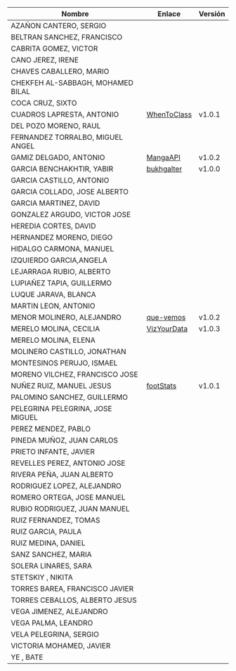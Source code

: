 | Nombre | Enlace | Versión |
|--------|--------|---------|
| AZAÑON CANTERO, SERGIO| | |
| BELTRAN SANCHEZ, FRANCISCO| | |
| CABRITA GOMEZ, VICTOR| | |
| CANO JEREZ, IRENE| | |
| CHAVES CABALLERO, MARIO| | |
| CHEKFEH AL-SABBAGH, MOHAMED BILAL| | |
| COCA CRUZ, SIXTO| | |
| CUADROS LAPRESTA, ANTONIO| [WhenToClass](https://github.com/antoniocuadros/WhenToClass) | v1.0.1 |
| DEL POZO MORENO, RAUL| | |
| FERNANDEZ TORRALBO, MIGUEL ANGEL| | |
| GAMIZ DELGADO, ANTONIO | [MangaAPI](https://github.com/antoniogamiz/manga-api) | v1.0.2 |
| GARCIA BENCHAKHTIR, YABIR| [bukhgalter](https://github.com/yabirgb/bukhgalter) | v1.0.0 |
| GARCIA CASTILLO, ANTONIO| | |
| GARCIA COLLADO, JOSE ALBERTO| | |
| GARCIA MARTINEZ, DAVID| | |
| GONZALEZ ARGUDO, VICTOR JOSE| | |
| HEREDIA CORTES, DAVID| | |
| HERNANDEZ MORENO, DIEGO| | |
| HIDALGO CARMONA, MANUEL| | |
| IZQUIERDO GARCIA,ANGELA| | |
| LEJARRAGA RUBIO, ALBERTO| | |
| LUPIAÑEZ TAPIA, GUILLERMO| | |
| LUQUE JARAVA, BLANCA| | |
| MARTIN LEON, ANTONIO| | |
| MENOR MOLINERO, ALEJANDRO| [que-vemos](https://github.com/AlexMenor/que-vemos) | v1.0.2 |
| MERELO MOLINA, CECILIA| [VizYourData](https://github.com/cecimerelo/VizYourData) | v1.0.3 |
| MERELO MOLINA, ELENA| | |
| MOLINERO CASTILLO, JONATHAN| | |
| MONTESINOS PERUJO, ISMAEL| | |
| MORENO VILCHEZ, FRANCISCO JOSE| | |
| NUÑEZ RUIZ, MANUEL JESUS| [footStats](https://github.com/ManuelJNunez/footStats) | v1.0.1 |
| PALOMINO SANCHEZ, GUILLERMO| | |
| PELEGRINA PELEGRINA, JOSE MIGUEL| | |
| PEREZ MENDEZ, PABLO| | |
| PINEDA MUÑOZ, JUAN CARLOS| | |
| PRIETO INFANTE, JAVIER| | |
| REVELLES PEREZ, ANTONIO JOSE| | |
| RIVERA PEÑA, JUAN ALBERTO| | |
| RODRIGUEZ LOPEZ, ALEJANDRO| | |
| ROMERO ORTEGA, JOSE MANUEL| | |
| RUBIO RODRIGUEZ, JUAN MANUEL| | |
| RUIZ FERNANDEZ, TOMAS| | |
| RUIZ GARCIA, PAULA| | |
| RUIZ MEDINA, DANIEL| | |
| SANZ SANCHEZ, MARIA| | |
| SOLERA LINARES, SARA| | |
| STETSKIY , NIKITA| | |
| TORRES BAREA, FRANCISCO JAVIER| | |
| TORRES CEBALLOS, ALBERTO JESUS| | |
| VEGA JIMENEZ, ALEJANDRO| | |
| VEGA PALMA, LEANDRO| | |
| VELA PELEGRINA, SERGIO| | |
| VICTORIA MOHAMED, JAVIER| | |
| YE , BATE| | |
